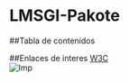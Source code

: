 # LMSGI-Pakote

##Tabla de contenidos

##Enlaces de interes
[W3C](https://www.w3.org)
<br>
![Imp](https://i.redd.it/638vo4ffl6891.jpg)
